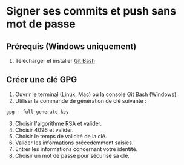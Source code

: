 # Signer ses commits et push sans mot de passe

## Prérequis (Windows uniquement)

1. Télécharger et installer [Git Bash](https://git-scm.com/download/win)

## Créer une clé GPG

1. Ouvrir le terminal (Linux, Mac) ou la console [Git Bash](https://git-scm.com/download/win) (Windows).
2. Utiliser la commande de génération de clé suivante :
```markdown
gpg --full-generate-key
```
3. Choisir l'algorithme RSA et valider.
4. Choisir 4096 et valider.
5. Choisir le temps de validité de la clé.
6. Valider les informations précedemment saisies.
7. Entrer les informations concernant votre identité.
8. Choisir un mot de passe pour sécurisé sa clé.

